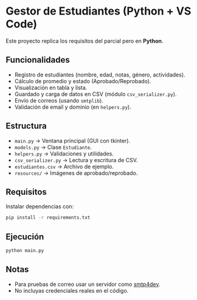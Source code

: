 # Gestor de Estudiantes (Python + VS Code)

Este proyecto replica los requisitos del parcial pero en **Python**.

## Funcionalidades
- Registro de estudiantes (nombre, edad, notas, género, actividades).
- Cálculo de promedio y estado (Aprobado/Reprobado).
- Visualización en tabla y lista.
- Guardado y carga de datos en CSV (módulo `csv_serializer.py`).
- Envío de correos (usando `smtplib`).
- Validación de email y dominio (en `helpers.py`).

## Estructura
- `main.py` → Ventana principal (GUI con tkinter).
- `models.py` → Clase `Estudiante`.
- `helpers.py` → Validaciones y utilidades.
- `csv_serializer.py` → Lectura y escritura de CSV.
- `estudiantes.csv` → Archivo de ejemplo.
- `resources/` → Imágenes de aprobado/reprobado.

## Requisitos
Instalar dependencias con:
```bash
pip install -r requirements.txt
```

## Ejecución
```bash
python main.py
```

## Notas
- Para pruebas de correo usar un servidor como [smtp4dev](https://github.com/rnwood/smtp4dev).
- No incluyas credenciales reales en el código.

